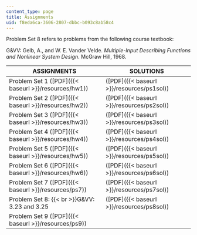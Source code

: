 ```yaml
---
content_type: page
title: Assignments
uid: f8eda6ca-3606-2807-dbbc-b093c8ab58c4
---
```


Problem Set 8 refers to problems from the following course textbook:

G&VV: Gelb, A., and W. E. Vander Velde. _Multiple-Input Describing Functions and Nonlinear System Design_. McGraw Hill, 1968.

| ASSIGNMENTS | SOLUTIONS |
| --- | --- |
| Problem Set 1 ([PDF]({{< baseurl >}}/resources/hw1)) | ([PDF]({{< baseurl >}}/resources/ps1sol)) |
| Problem Set 2 ([PDF]({{< baseurl >}}/resources/hw2)) | ([PDF]({{< baseurl >}}/resources/ps2sol)) |
| Problem Set 3 ([PDF]({{< baseurl >}}/resources/hw3)) | ([PDF]({{< baseurl >}}/resources/ps3sol)) |
| Problem Set 4 ([PDF]({{< baseurl >}}/resources/hw4)) | ([PDF]({{< baseurl >}}/resources/ps4sol)) |
| Problem Set 5 ([PDF]({{< baseurl >}}/resources/hw5)) | ([PDF]({{< baseurl >}}/resources/ps5sol)) |
| Problem Set 6 ([PDF]({{< baseurl >}}/resources/hw6)) | ([PDF]({{< baseurl >}}/resources/ps6sol)) |
| Problem Set 7 ([PDF]({{< baseurl >}}/resources/ps7)) | ([PDF]({{< baseurl >}}/resources/ps7sol)) |
| Problem Set 8:  {{< br >}}G&VV: 3.23 and 3.25 | ([PDF]({{< baseurl >}}/resources/ps8sol)) |
| Problem Set 9 ([PDF]({{< baseurl >}}/resources/ps9)) |